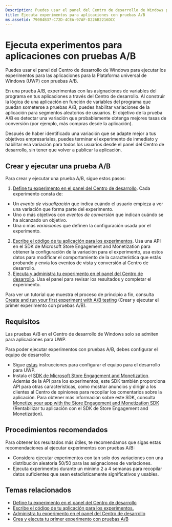 ```yaml
---
Description: Puedes usar el panel del Centro de desarrollo de Windows para ejecutar los experimentos para las aplicaciones para la Plataforma universal de Windows (UWP) con pruebas A/B.
title: Ejecuta experimentos para aplicaciones con pruebas A/B
ms.assetid: 790B4B37-C72D-4CEA-97AF-D226B2216DCC
---
```


# Ejecuta experimentos para aplicaciones con pruebas A/B

Puedes usar el panel del Centro de desarrollo de Windows para ejecutar los experimentos para las aplicaciones para la Plataforma universal de Windows (UWP) con pruebas A/B.

En una prueba A/B, experimentas con las asignaciones de variables del programa en tus aplicaciones a través del Centro de desarrollo. Al construir la lógica de una aplicación en función de variables del programa que puedan someterse a pruebas A/B, puedes habilitar variaciones de la aplicación para segmentos aleatorios de usuarios. El objetivo de la prueba A/B es detectar una variación que probablemente obtenga mejores tasas de conversión (por ejemplo, más compras desde la aplicación).

Después de haber identificado una variación que se adapte mejor a tus objetivos empresariales, puedes terminar el experimento de inmediato y habilitar esa variación para todos los usuarios desde el panel del Centro de desarrollo, sin tener que volver a publicar la aplicación.

## Crear y ejecutar una prueba A/B

Para crear y ejecutar una prueba A/B, sigue estos pasos:

1. [Define tu experimento en el panel del Centro de desarrollo](define-your-experiment-in-the-dev-center-dashboard.md). Cada experimento consta de:
  * Un *evento de visualización* que indica cuándo el usuario empieza a ver una variación que forma parte del experimento.
  * Uno o más objetivos con *eventos de conversión* que indican cuándo se ha alcanzado un objetivo.
  * Una o más *variaciones* que definen la configuración usada por el experimento.
2. [Escribe el código de tu aplicación para los experimentos](code-your-experiment-in-your-app.md). Usa una API en el SDK de Microsoft Store Engagement and Monetization para obtener la configuración de la variación para el experimento, usa estos datos para modificar el comportamiento de la característica que estás probando y envía los eventos de vista y conversión al Centro de desarrollo.
3. [Ejecuta y administra tu experimento en el panel del Centro de desarrollo](manage-your-experiment.md). Usa el panel para revisar los resultados y completar el experimento.

Para ver un tutorial que muestra el proceso de principio a fin, consulta [Create and run your first experiment with A/B testing](create-and-run-your-first-experiment-with-a-b-testing.md) (Crear y ejecutar el primer experimento con pruebas A/B).

## Requisitos

Las pruebas A/B en el Centro de desarrollo de Windows solo se admiten para aplicaciones para UWP.

Para poder ejecutar experimentos con pruebas A/B, debes configurar el equipo de desarrollo:

* Sigue [estas](../get-started/get-set-up.md) instrucciones para configurar el equipo para el desarrollo para UWP.
* Instala el [SDK de Microsoft Store Engagement and Monetization](http://aka.ms/store-em-sdk). Además de la API para los experimentos, este SDK también proporciona API para otras características, como mostrar anuncios y dirigir a los clientes al Centro de opiniones para recopilar los comentarios sobre la aplicación. Para obtener más información sobre este SDK, consulta [Monetize your app with the Store Engagement and Monetization SDK](monetize-your-app-with-the-microsoft-store-engagement-and-monetization-sdk.md) (Rentabilizar tu aplicación con el SDK de Store Engagement and Monetization).

## Procedimientos recomendados

Para obtener los resultados más útiles, te recomendamos que sigas estas recomendaciones al ejecutar experimentos con pruebas A/B:

* Considera ejecutar experimentos con tan solo dos variaciones con una distribución aleatoria 50/50 para las asignaciones de variaciones.
* Ejecuta experimentos durante un mínimo 2 a 4 semanas para recopilar datos suficientes que sean estadísticamente significativos y usables.

## Temas relacionados

* [Define tu experimento en el panel del Centro de desarrollo](define-your-experiment-in-the-dev-center-dashboard.md)
* [Escribe el código de tu aplicación para los experimentos.](code-your-experiment-in-your-app.md)
* [Administra tu experimento en el panel del Centro de desarrollo](manage-your-experiment.md)
* [Crea y ejecuta tu primer experimento con pruebas A/B](create-and-run-your-first-experiment-with-a-b-testing.md)


<!--HONumber=Mar16_HO5-->


